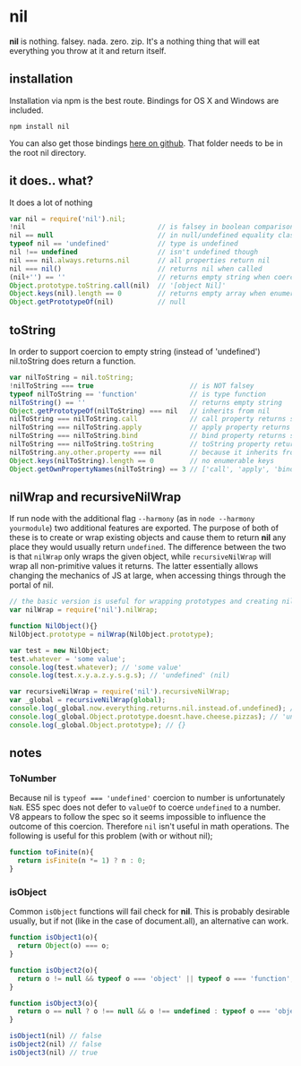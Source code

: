 # nil
__nil__ is nothing. falsey. nada. zero. zip. It's a nothing thing that will eat everything you throw at it and return itself.

## installation
Installation via npm is the best route. Bindings for OS X and Windows are included.

    npm install nil

You can also get those bindings [here on github](https://github.com/downloads/Benvie/nil/prebuilt-0.0.6.zip). That folder needs to be in the root nil directory.

## it does.. what?
It does a lot of nothing

```javascript
var nil = require('nil').nil;
!nil                                 // is falsey in boolean comparisons
nil == null                          // in null/undefined equality class
typeof nil == 'undefined'            // type is undefined
nil !== undefined                    // isn't undefined though
nil === nil.always.returns.nil       // all properties return nil
nil === nil()                        // returns nil when called
(nil+'') == ''                       // returns empty string when coerced to string
Object.prototype.toString.call(nil)  // '[object Nil]'
Object.keys(nil).length == 0         // returns empty array when enumerated
Object.getPrototypeOf(nil)           // null
```

## toString
In order to support coercion to empty string (instead of 'undefined') nil.toString does return a function.

```javascript
var nilToString = nil.toString;
!nilToString === true                        // is NOT falsey
typeof nilToString == 'function'             // is type function
nilToString() == ''                          // returns empty string
Object.getPrototypeOf(nilToString) === nil   // inherits from nil
nilToString === nilToString.call             // call property returns self
nilToString === nilToString.apply            // apply property returns self
nilToString === nilToString.bind             // bind property returns self
nilToString === nilToString.toString         // toString property returns self
nilToString.any.other.property === nil       // because it inherits from nil
Object.keys(nilToString).length == 0         // no enumerable keys
Object.getOwnPropertyNames(nilToString) == 3 // ['call', 'apply', 'bind']
```

## nilWrap and recursiveNilWrap
If run node with the additional flag `--harmony` (as in `node --harmony yourmodule`) two additional features are exported. The purpose of both of these is to create or wrap existing objects and cause them to return __nil__ any place they would usually return `undefined`. The difference between the two is that `nilWrap` only wraps the given object, while `recursiveNilWrap` will wrap all non-primitive values it returns. The latter essentially allows changing the mechanics of JS at large, when accessing things through the portal of nil.

```javascript
// the basic version is useful for wrapping prototypes and creating nil-returning classes
var nilWrap = require('nil').nilWrap;

function NilObject(){}
NilObject.prototype = nilWrap(NilObject.prototype);

var test = new NilObject;
test.whatever = 'some value';
console.log(test.whatever); // 'some value'
console.log(test.x.y.a.z.y.s.g.s); // 'undefined' (nil)
```

```javascript
var recursiveNilWrap = require('nil').recursiveNilWrap;
var _global = recursiveNilWrap(global);
console.log(_global.now.everything.returns.nil.instead.of.undefined); // 'undefined' (nil)
console.log(_global.Object.prototype.doesnt.have.cheese.pizzas); // 'undefined' (nil)
console.log(_global.Object.prototype); // {}
```


## notes

### ToNumber
Because nil is `typeof === 'undefined'` coercion to number is unfortunately `NaN`. ES5 spec does not defer to `valueOf` to coerce `undefined` to a number. V8 appears to follow the spec so it seems impossible to influence the outcome of this coercion. Therefore `nil` isn't useful in math operations. The following is useful for this problem (with or without nil);

```javascript
function toFinite(n){
  return isFinite(n *= 1) ? n : 0;
}
```

### isObject
Common `isObject` functions will fail check for __nil__. This is probably desirable usually, but if not (like in the case of document.all), an alternative can work.

```javascript
function isObject1(o){
  return Object(o) === o;
}

function isObject2(o){
  return o != null && typeof o === 'object' || typeof o === 'function';
}

function isObject3(o){
  return o == null ? o !== null && o !== undefined : typeof o === 'object' || typeof o === 'function';
}

isObject1(nil) // false
isObject2(nil) // false
isObject3(nil) // true
```
